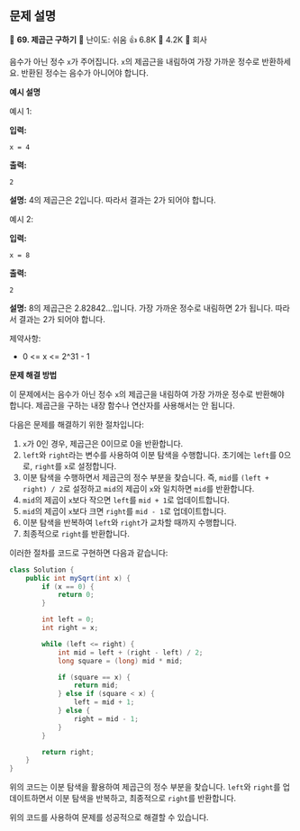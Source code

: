 ## 문제 설명
📌 **69. 제곱근 구하기**
🌟 난이도: 쉬움
👍 6.8K
💬 4.2K
🏢 회사

음수가 아닌 정수 `x`가 주어집니다. `x`의 제곱근을 내림하여 가장 가까운 정수로 반환하세요. 반환된 정수는 음수가 아니어야 합니다.

**예시 설명**

예시 1:

**입력:**
```plaintext
x = 4
```

**출력:**
```plaintext
2
```

**설명:**
4의 제곱근은 2입니다. 따라서 결과는 2가 되어야 합니다.

예시 2:

**입력:**
```plaintext
x = 8
```

**출력:**
```plaintext
2
```

**설명:**
8의 제곱근은 2.82842...입니다. 가장 가까운 정수로 내림하면 2가 됩니다. 따라서 결과는 2가 되어야 합니다.

제약사항:

- 0 <= x <= 2^31 - 1

**문제 해결 방법**

이 문제에서는 음수가 아닌 정수 `x`의 제곱근을 내림하여 가장 가까운 정수로 반환해야 합니다. 제곱근을 구하는 내장 함수나 연산자를 사용해서는 안 됩니다.

다음은 문제를 해결하기 위한 절차입니다:

1. `x`가 0인 경우, 제곱근은 0이므로 0을 반환합니다.
2. `left`와 `right`라는 변수를 사용하여 이분 탐색을 수행합니다. 초기에는 `left`를 0으로, `right`를 `x`로 설정합니다.
3. 이분 탐색을 수행하면서 제곱근의 정수 부분을 찾습니다. 즉, `mid`를 `(left + right) / 2`로 설정하고 `mid`의 제곱이 `x`와 일치하면 `mid`를 반환합니다.
4. `mid`의 제곱이 `x`보다 작으면 `left`를 `mid + 1`로 업데이트합니다.
5. `mid`의 제곱이 `x`보다 크면 `right`를 `mid - 1`로 업데이트합니다.
6. 이분 탐색을 반복하여 `left`와 `right`가 교차할 때까지 수행합니다.
7. 최종적으로 `right`를 반환합니다.

이러한 절차를 코드로 구현하면 다음과 같습니다:

```java
class Solution {
    public int mySqrt(int x) {
        if (x == 0) {
            return 0;
        }

        int left = 0;
        int right = x;

        while (left <= right) {
            int mid = left + (right - left) / 2;
            long square = (long) mid * mid;

            if (square == x) {
                return mid;
            } else if (square < x) {
                left = mid + 1;
            } else {
                right = mid - 1;
            }
        }

        return right;
    }
}
```

위의 코드는 이분 탐색을 활용하여 제곱근의 정수 부분을 찾습니다. `left`와 `right`를 업데이트하면서 이분 탐색을 반복하고, 최종적으로 `right`를 반환합니다.

위의 코드를 사용하여 문제를 성공적으로 해결할 수 있습니다.
